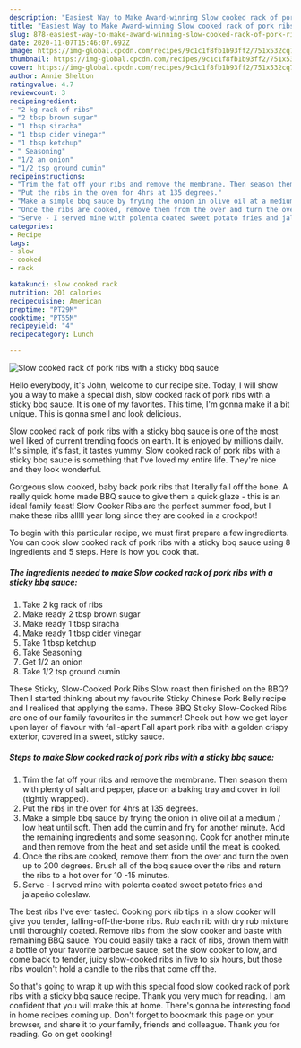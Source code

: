 ```yaml
---
description: "Easiest Way to Make Award-winning Slow cooked rack of pork ribs with a sticky bbq sauce"
title: "Easiest Way to Make Award-winning Slow cooked rack of pork ribs with a sticky bbq sauce"
slug: 878-easiest-way-to-make-award-winning-slow-cooked-rack-of-pork-ribs-with-a-sticky-bbq-sauce
date: 2020-11-07T15:46:07.692Z
image: https://img-global.cpcdn.com/recipes/9c1c1f8fb1b93ff2/751x532cq70/slow-cooked-rack-of-pork-ribs-with-a-sticky-bbq-sauce-recipe-main-photo.jpg
thumbnail: https://img-global.cpcdn.com/recipes/9c1c1f8fb1b93ff2/751x532cq70/slow-cooked-rack-of-pork-ribs-with-a-sticky-bbq-sauce-recipe-main-photo.jpg
cover: https://img-global.cpcdn.com/recipes/9c1c1f8fb1b93ff2/751x532cq70/slow-cooked-rack-of-pork-ribs-with-a-sticky-bbq-sauce-recipe-main-photo.jpg
author: Annie Shelton
ratingvalue: 4.7
reviewcount: 3
recipeingredient:
- "2 kg rack of ribs"
- "2 tbsp brown sugar"
- "1 tbsp siracha"
- "1 tbsp cider vinegar"
- "1 tbsp ketchup"
- " Seasoning"
- "1/2 an onion"
- "1/2 tsp ground cumin"
recipeinstructions:
- "Trim the fat off your ribs and remove the membrane. Then season them with plenty of salt and pepper, place on a baking tray and cover in foil (tightly wrapped)."
- "Put the ribs in the oven for 4hrs at 135 degrees."
- "Make a simple bbq sauce by frying the onion in olive oil at a medium / low heat until soft. Then add the cumin and fry for another minute. Add the remaining ingredients and some seasoning. Cook for another minute and then remove from the heat and set aside until the meat is cooked."
- "Once the ribs are cooked, remove them from the over and turn the oven up to 200 degrees. Brush all of the bbq sauce over the ribs and return the ribs to a hot over for 10 -15 minutes."
- "Serve - I served mine with polenta coated sweet potato fries and jalapeño coleslaw."
categories:
- Recipe
tags:
- slow
- cooked
- rack

katakunci: slow cooked rack 
nutrition: 201 calories
recipecuisine: American
preptime: "PT29M"
cooktime: "PT55M"
recipeyield: "4"
recipecategory: Lunch

---
```



![Slow cooked rack of pork ribs with a sticky bbq sauce](https://img-global.cpcdn.com/recipes/9c1c1f8fb1b93ff2/751x532cq70/slow-cooked-rack-of-pork-ribs-with-a-sticky-bbq-sauce-recipe-main-photo.jpg)

Hello everybody, it's John, welcome to our recipe site. Today, I will show you a way to make a special dish, slow cooked rack of pork ribs with a sticky bbq sauce. It is one of my favorites. This time, I'm gonna make it a bit unique. This is gonna smell and look delicious.

Slow cooked rack of pork ribs with a sticky bbq sauce is one of the most well liked of current trending foods on earth. It is enjoyed by millions daily. It's simple, it's fast, it tastes yummy. Slow cooked rack of pork ribs with a sticky bbq sauce is something that I've loved my entire life. They're nice and they look wonderful.

Gorgeous slow cooked, baby back pork ribs that literally fall off the bone. A really quick home made BBQ sauce to give them a quick glaze - this is an ideal family feast! Slow Cooker Ribs are the perfect summer food, but I make these ribs alllll year long since they are cooked in a crockpot!


To begin with this particular recipe, we must first prepare a few ingredients. You can cook slow cooked rack of pork ribs with a sticky bbq sauce using 8 ingredients and 5 steps. Here is how you cook that.

<!--inarticleads1-->

##### The ingredients needed to make Slow cooked rack of pork ribs with a sticky bbq sauce:

1. Take 2 kg rack of ribs
1. Make ready 2 tbsp brown sugar
1. Make ready 1 tbsp siracha
1. Make ready 1 tbsp cider vinegar
1. Take 1 tbsp ketchup
1. Take  Seasoning
1. Get 1/2 an onion
1. Take 1/2 tsp ground cumin


These Sticky, Slow-Cooked Pork Ribs Slow roast then finished on the BBQ? Then I started thinking about my favourite Sticky Chinese Pork Belly recipe and I realised that applying the same. These BBQ Sticky Slow-Cooked Ribs are one of our family favourites in the summer! Check out how we get layer upon layer of flavour with fall-apart Fall apart pork ribs with a golden crispy exterior, covered in a sweet, sticky sauce. 

<!--inarticleads2-->

##### Steps to make Slow cooked rack of pork ribs with a sticky bbq sauce:

1. Trim the fat off your ribs and remove the membrane. Then season them with plenty of salt and pepper, place on a baking tray and cover in foil (tightly wrapped).
1. Put the ribs in the oven for 4hrs at 135 degrees.
1. Make a simple bbq sauce by frying the onion in olive oil at a medium / low heat until soft. Then add the cumin and fry for another minute. Add the remaining ingredients and some seasoning. Cook for another minute and then remove from the heat and set aside until the meat is cooked.
1. Once the ribs are cooked, remove them from the over and turn the oven up to 200 degrees. Brush all of the bbq sauce over the ribs and return the ribs to a hot over for 10 -15 minutes.
1. Serve - I served mine with polenta coated sweet potato fries and jalapeño coleslaw.


The best ribs I&#39;ve ever tasted. Cooking pork rib tips in a slow cooker will give you tender, falling-off-the-bone ribs. Rub each rib with dry rub mixture until thoroughly coated. Remove ribs from the slow cooker and baste with remaining BBQ sauce. You could easily take a rack of ribs, drown them with a bottle of your favorite barbecue sauce, set the slow cooker to low, and come back to tender, juicy slow-cooked ribs in five to six hours, but those ribs wouldn&#39;t hold a candle to the ribs that come off the. 

So that's going to wrap it up with this special food slow cooked rack of pork ribs with a sticky bbq sauce recipe. Thank you very much for reading. I am confident that you will make this at home. There's gonna be interesting food in home recipes coming up. Don't forget to bookmark this page on your browser, and share it to your family, friends and colleague. Thank you for reading. Go on get cooking!

